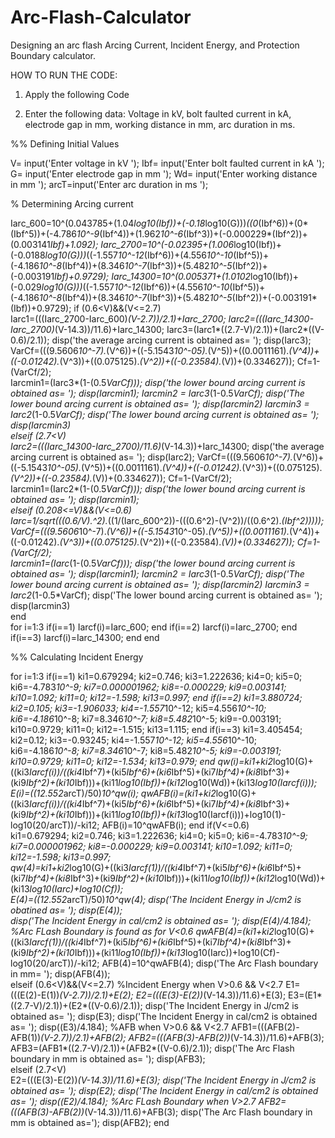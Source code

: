 # Arc-Flash-Calculator
Designing an arc flash Arcing Current, Incident Energy, and Protection Boundary calculator.

HOW TO RUN THE CODE: 

1) Apply the following Code 

2) Enter the following data: Voltage in kV, 
                             bolt faulted current in kA, 
                             electrode gap in mm, 
                             working distance in mm, 
                             arc duration in ms.   


%% Defining Initial Values

V=  input('Enter voltage in kV ');
Ibf=  input('Enter bolt faulted current in kA ');
G=  input('Enter electrode gap in mm  ');
Wd=  input('Enter working distance in mm ');
arcT=input('Enter arc duration in ms ');

% Determining Arcing current

Iarc_600=10^(0.043785+(1.04*log10(Ibf))+(-0.18*log10(G)))*((0*(Ibf^6))+(0*(Ibf^5))+(-4.786*10^-9*(Ibf^4))+(1.962*10^-6*(Ibf^3))+(-0.000229*(Ibf^2))+(0.003141*Ibf)+1.092);
Iarc_2700=10^(-0.02395+(1.006*log10(Ibf))+(-0.0188*log10(G)))*((-1.557*10^-12*(Ibf^6))+(4.556*10^-10*(Ibf^5))+(-4.186*10^-8*(Ibf^4))+(8.346*10^-7*(Ibf^3))+(5.482*10^-5*(Ibf^2))+(-0.003191*Ibf)+0.9729);
Iarc_14300=10^(0.005371+(1.0102*log10(Ibf))+(-0.029*log10(G)))*((-1.557*10^-12*(Ibf^6))+(4.556*10^-10*(Ibf^5))+(-4.186*10^-8*(Ibf^4))+(8.346*10^-7*(Ibf^3))+(5.482*10^-5*(Ibf^2))+(-0.003191*(Ibf))+0.9729);
if (0.6<V)&&(V<=2.7)    
        Iarc1=(((Iarc_2700-Iarc_600)*(V-2.7))/2.1)+Iarc_2700;
        Iarc2=(((Iarc_14300-Iarc_2700)*(V-14.3))/11.6)+Iarc_14300;
        Iarc3=(Iarc1*((2.7-V)/2.1))+(Iarc2*((V-0.6)/2.1));
        disp('the average arcing current is obtained as= ');
        disp(Iarc3);
        VarCf=(((9.5606*10^-7).*(V^6))+((-5.1543*10^-05).*(V^5))+((0.0011161).*(V^4))+((-0.01242).*(V^3))+((0.075125).*(V^2))+((-0.23584).*(V))+(0.334627));
        Cf=1-(VarCf/2);   
Iarcmin1=(Iarc3*(1-(0.5*VarCf)));
disp('the lower bound arcing current is obtained as= ');
disp(Iarcmin1);
Iarcmin2 = Iarc3*(1-0.5*VarCf);
disp('The lower bound arcing current is obtained as= ');
disp(Iarcmin2)
Iarcmin3 = Iarc2*(1-0.5*VarCf);
disp('The lower bound arcing current is obtained as= ');
disp(Iarcmin3)    
elseif (2.7<V)    
        Iarc2=(((Iarc_14300-Iarc_2700)/11.6)*(V-14.3))+Iarc_14300;
        disp('the average arcing current is obtained as= ');
        disp(Iarc2);
        VarCf=(((9.5606*10^-7).*(V^6))+((-5.1543*10^-05).*(V^5))+((0.0011161).*(V^4))+((-0.01242).*(V^3))+((0.075125).*(V^2))+((-0.23584).*(V))+(0.334627));
        Cf=1-(VarCf/2);   
        Iarcmin1=(Iarc2*(1-(0.5*VarCf)));
        disp('the lower bound arcing current is obtained as= ');
        disp(Iarcmin1);    
elseif (0.208<=V)&&(V<=0.6)   
        Iarc=1/sqrt(((0.6/V).^2).*((1/(Iarc_600^2))-(((0.6^2)-(V^2))/((0.6^2).*(Ibf^2)))));        
        VarCf=(((9.5606*10^-7).*(V^6))+((-5.1543*10^-05).*(V^5))+((0.0011161).*(V^4))+((-0.01242).*(V^3))+((0.075125).*(V^2))+((-0.23584).*(V))+(0.334627));
        Cf=1-(VarCf/2);   
        Iarcmin1=(Iarc*(1-(0.5*VarCf)));
        disp('the lower bound arcing current is obtained as= ');
        disp(Iarcmin1);
        Iarcmin2 = Iarc3*(1-0.5*VarCf);
        disp('The lower bound arcing current is obtained as= ');
        disp(Iarcmin2)
        Iarcmin3 = Iarc2*(1-0.5*VarCf);
        disp('The lower bound arcing current is obtained as= ');
        disp(Iarcmin3)        
end  
for i=1:3
    if(i==1)
       Iarcf(i)=Iarc_600;
    end
    if(i==2)
        Iarcf(i)=Iarc_2700;
    end
    if(i==3)
        Iarcf(i)=Iarc_14300;
    end
end

%% Calculating Incident Energy

for i=1:3
    if(i==1)
        ki1=0.679294;
        ki2=0.746;
        ki3=1.222636;
        ki4=0;
        ki5=0;
        ki6=-4.783*10^-9;
        ki7=0.000001962;
        ki8=-0.000229;
        ki9=0.003141;
        ki10=1.092;
        ki11=0;
        ki12=-1.598;
        ki13=0.997;
    end
    if(i==2)
        ki1=3.880724;
        ki2=0.105;
        ki3=-1.906033;
        ki4=-1.557*10^-12;
        ki5=4.556*10^-10;
        ki6=-4.186*10^-8;
        ki7=8.346*10^-7;
        ki8=5.482*10^-5;
        ki9=-0.003191;
        ki10=0.9729;
        ki11=0;
        ki12=-1.515;
        ki13=1.115;
        end
    if(i==3)
        ki1=3.405454;
        ki2=0.12;
        ki3=-0.93245;
        ki4=-1.557*10^-12;
        ki5=4.556*10^-10;
        ki6=-4.186*10^-8;
        ki7=8.346*10^-7;
        ki8=5.482*10^-5;
        ki9=-0.003191;
        ki10=0.9729;
        ki11=0;
        ki12=-1.534;
        ki13=0.979;
    end
    qw(i)=ki1+ki2*log10(G)+((ki3*Iarcf(i))/((ki4*Ibf^7)+(ki5*Ibf^6)+(ki6*Ibf^5)+(ki7*Ibf^4)+(ki8*Ibf^3)+(ki9*Ibf^2)+(ki10*Ibf)))+(ki11*log10(Ibf))+(ki12*log10(Wd))+(ki13*log10(Iarcf(i)));    
    E(i)=((12.552*arcT)/50)*10^qw(i);
    qwAFB(i)=(ki1+ki2*log10(G)+((ki3*Iarcf(i))/((ki4*Ibf^7)+(ki5*Ibf^6)+(ki6*Ibf^5)+(ki7*Ibf^4)+(ki8*Ibf^3)+(ki9*Ibf^2)+(ki10*Ibf)))+(ki11*log10(Ibf))+(ki13*log10(Iarcf(i)))+log10(1)-log10(20/arcT))/-ki12;
    AFB(i)=10^qwAFB(i);
end
if(V<=0.6)    
        ki1=0.679294;
        ki2=0.746;
        ki3=1.222636;
        ki4=0;
        ki5=0;
        ki6=-4.783*10^-9;
        ki7=0.000001962;
        ki8=-0.000229;
        ki9=0.003141;
        ki10=1.092;
        ki11=0;
        ki12=-1.598;
        ki13=0.997;    
    qw(4)=ki1+ki2*log10(G)+((ki3*Iarcf(1))/((ki4*Ibf^7)+(ki5*Ibf^6)+(ki6*Ibf^5)+(ki7*Ibf^4)+(ki8*Ibf^3)+(ki9*Ibf^2)+(ki10*Ibf)))+(ki11*log10(Ibf))+(ki12*log10(Wd))+(ki13*log10(Iarc)+log10(Cf));    
    E(4)=((12.552*arcT)/50)*10^qw(4);
    disp('The Incident Energy in J/cm2 is obatined as= ');
    disp(E(4));     
    disp('The Incident Energy in cal/cm2 is obtained as= ');
    disp(E(4)/4.184);
    %Arc FLash Boundary is found as for V<0.6
    qwAFB(4)=(ki1+ki2*log10(G)+((ki3*Iarcf(1))/((ki4*Ibf^7)+(ki5*Ibf^6)+(ki6*Ibf^5)+(ki7*Ibf^4)+(ki8*Ibf^3)+(ki9*Ibf^2)+(ki10*Ibf)))+(ki11*log10(Ibf))+(ki13*log10(Iarc))+log10(Cf)-log10(20/arcT))/-ki12;
    AFB(4)=10^qwAFB(4);
    disp('The Arc Flash boundary in mm= ');
    disp(AFB(4));        
elseif (0.6<V)&&(V<=2.7)
    %Incident Energy when V>0.6 && V<2.7
    E1=(((E(2)-E(1))*(V-2.7))/2.1)+E(2);
    E2=(((E(3)-E(2))*(V-14.3))/11.6)+E(3);
    E3=(E1*((2.7-V)/2.1))+(E2*((V-0.6)/2.1));
    disp('The Incident Energy in J/cm2 is obtained as= ');
    disp(E3);
    disp('The Incident Energy in cal/cm2 is obtained as= ');
    disp((E3)/4.184);
    %AFB when V>0.6 && V<2.7
     AFB1=(((AFB(2)-AFB(1))*(V-2.7))/2.1)+AFB(2);
     AFB2=(((AFB(3)-AFB(2))*(V-14.3))/11.6)+AFB(3);
     AFB3=(AFB1*((2.7-V)/2.1))+(AFB2*((V-0.6)/2.1));
     disp('The Arc Flash boundary in mm is obtained as= ');
     disp(AFB3);        
elseif (2.7<V)  
      E2=(((E(3)-E(2))*(V-14.3))/11.6)+E(3);
      disp('The Incident Energy in J/cm2 is obtained as= ');
      disp(E2);
      disp('The Incident Energy in cal/cm2 is obtained as= ');
      disp((E2)/4.184);
      %Arc FLash Boundary when V>2.7
      AFB2=(((AFB(3)-AFB(2))*(V-14.3))/11.6)+AFB(3);
      disp('The Arc Flash boundary in mm is obtained as=');
      disp(AFB2);
end
